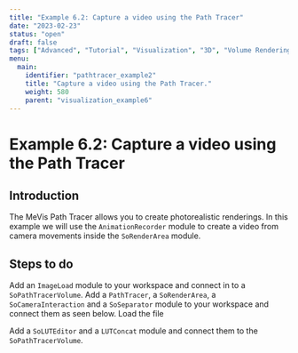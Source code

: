 ```yaml
---
title: "Example 6.2: Capture a video using the Path Tracer"
date: "2023-02-23"
status: "open"
draft: false
tags: ["Advanced", "Tutorial", "Visualization", "3D", "Volume Rendering", "Path Tracer", "Video Capturing"]
menu: 
  main:
    identifier: "pathtracer_example2"
    title: "Capture a video using the Path Tracer."
    weight: 580
    parent: "visualization_example6"
---
```

# Example 6.2: Capture a video using the Path Tracer

## Introduction
The MeVis Path Tracer allows you to create photorealistic renderings. In this example we will use the `AnimationRecorder` module to create a video from camera movements inside the `SoRenderArea` module.

## Steps to do
Add an `ImageLoad` module to your workspace and connect in to a `SoPathTracerVolume`. Add a `PathTracer`, a `SoRenderArea`, a `SoCameraInteraction` and a `SoSeparator` module to your workspace and connect them as seen below. Load the file 

Add a `SoLUTEditor` and a `LUTConcat` module and connect them to the `SoPathTracerVolume`.
